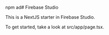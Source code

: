 npm ad# Firebase Studio

This is a NextJS starter in Firebase Studio.

To get started, take a look at src/app/page.tsx.
